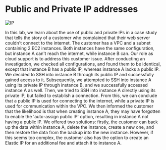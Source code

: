 # Public and Private IP addresses

 ![IP](https://github.com/BoyNovr/Static-Assets/blob/main/publicprivateIP.drawio.png)

In this lab, we learn about the use of public and private IPs in a case study that tells the story of a customer who complained that their web server couldn't connect to the internet. The customer has a VPC and a subnet containing 2 EC2 instances. Both instances have the same configuration, but instance A can't reach the internet, while instance B can. Our role as cloud support is to address this customer issue.
After conducting an investigation, we checked all configurations, and found them to be identical, except that instance B has a public IP, whereas instance A lacks a public IP. We decided to SSH into instance B through its public IP and successfully gained access to it. Subsequently, we attempted to SSH into instance A using its private IP through instance B, and we successfully accessed instance A as well.
Then, we tried to SSH into instance A directly using its private IP, but failed to establish a connection. From this, we can conclude that a public IP is used for connecting to the internet, while a private IP is used for communication within the VPC.
We then informed the customer that the likelihood is that when creating instance A, they may have forgotten to enable the 'auto-assign public IP' option, resulting in instance A not having a public IP. We offered two solutions: firstly, the customer can back up the data within instance A, delete the instance, create a new one, and then restore the data from the backup into the new instance. However, if this seems too complex, the customer also has the option to create an Elastic IP for an additional fee and attach it to instance A.
